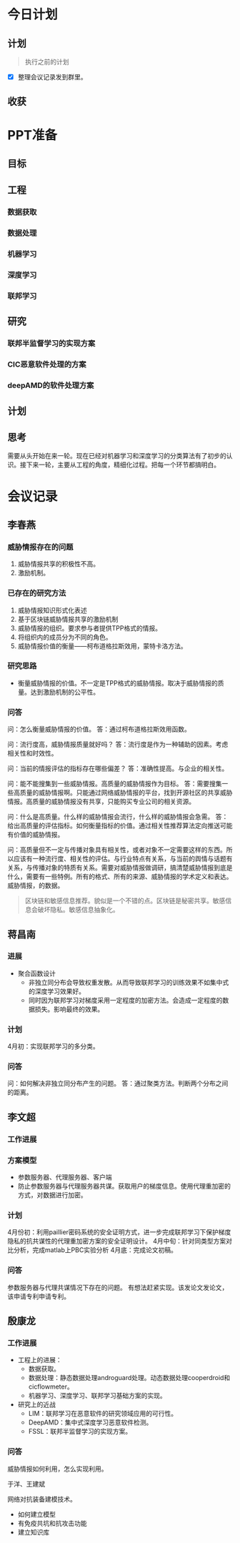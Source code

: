 # 今日计划

## 计划

> 执行之前的计划
- [x] 整理会议记录发到群里。

## 收获


# PPT准备
## 目标

## 工程

### 数据获取

### 数据处理

### 机器学习


### 深度学习

### 联邦学习


## 研究

### 联邦半监督学习的实现方案


### CIC恶意软件处理的方案


### deepAMD的软件处理方案

## 计划

## 思考

需要从头开始在来一轮。现在已经对机器学习和深度学习的分类算法有了初步的认识。接下来一轮，主要从工程的角度，精细化过程。把每一个环节都搞明白。

# 会议记录

## 李春燕

### 威胁情报存在的问题
1. 威胁情报共享的积极性不高。
2. 激励机制。

### 已存在的研究方法
1. 威胁情报知识形式化表述
2. 基于区块链威胁情报共享的激励机制
3. 威胁情报的组织。要求参与者提供TPP格式的情报。
4. 将组织内的成员分为不同的角色。
5. 威胁情报价值的衡量——柯布道格拉斯效用，蒙特卡洛方法。

### 研究思路

* 衡量威胁情报的价值。不一定是TPP格式的威胁情报。取决于威胁情报的质量。达到激励机制的公平性。

### 问答


问：怎么衡量威胁情报的价值。
答：通过柯布道格拉斯效用函数。

问：流行度高，威胁情报质量就好吗？
答：流行度是作为一种辅助的因素。考虑相关性和时效性。

问：当前的情报评估的指标存在哪些偏差？
答：准确性提高。与企业的相关性。

问：能不能搜集到一些威胁情报。高质量的威胁情报作为目标。
答：需要搜集一些高质量的威胁情报啊。只能通过网络威胁情报的平台，找到开源社区的共享威胁情报。高质量的威胁情报没有共享，只能购买专业公司的相关资源。

问：什么是高质量。什么样的威胁情报会流行，什么样的威胁情报会急需。
答：给出高质量的评估指标。如何衡量指标的价值。通过相关性推荐算法定向推送可能有价值的威胁情报。

问：高质量但不一定与传播对象具有相关性，或者对象不一定需要这样的东西。所以应该有一种流行度、相关性的评估。与行业特点有关系，与当前的舆情与话题有关系，与传播对象的特质有关系。需要对威胁情报做调研，搞清楚威胁情报到底是什么，需要有一些特例。所有的格式、所有的来源、威胁情报的学术定义和表达。威胁情报，的数据。

> 区块链和敏感信息推荐。貌似是一个不错的点。区块链是秘密共享。敏感信息会破坏隐私。敏感信息抽象化。



## 蒋昌南

### 进展
* 聚合函数设计
  * 非独立同分布会导致权重发散。从而导致联邦学习的训练效果不如集中式的深度学习效果好。
  * 同时因为联邦学习对梯度采用一定程度的加密方法。会造成一定程度的数据损失。影响最终的效果。

### 计划

4月初：实现联邦学习的多分类。

### 问答

问：如何解决非独立同分布产生的问题。
答：通过聚类方法。判断两个分布之间的距离。


## 李文超

### 工作进展

### 方案模型

* 参数服务器、代理服务器、客户端
* 防止参数服务器与代理服务器共谋。获取用户的梯度信息。使用代理重加密的方式，对数据进行加密。


### 计划

4月份初：利用paillier密码系统的安全证明方式，进一步完成联邦学习下保护梯度隐私的抗共谋性的代理重加密方案的安全证明设计。
4月中旬：针对同类型方案对比分析，完成matlab上PBC实验分析
4月底：完成论文初稿。

### 问答

参数服务器与代理共谋情况下存在的问题。
有想法赶紧实现。该发论文发论文，该申请专利申请专利。



## 殷康龙
### 工作进展
* 工程上的进展：
  * 数据获取。
  * 数据处理：静态数据处理androguard处理。动态数据处理cooperdroid和cicflowmeter。
  * 机器学习、深度学习、联邦学习基础方案的实现。
* 研究上的近战
  * LIM：联邦学习在恶意软件的研究领域应用的可行性。
  * DeepAMD：集中式深度学习恶意软件检测。
  * FSSL：联邦半监督学习的实现方案。

### 问答

威胁情报如何利用，怎么实现利用。


于洋、王建斌

网络对抗装备建模技术。

* 如何建立模型
* 有免疫共坑和抗攻击功能
* 建立知识库